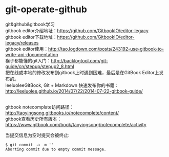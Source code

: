 # git-operate-github
git&github&gitbook学习<br/>
gitbook editor介绍地址：https://github.com/GitbookIO/editor-legacy <br />
gitbook editor下载地址：https://github.com/GitbookIO/editor-legacy/releases <br />
gitbook editor使用：http://tao.logdown.com/posts/243192-use-gitbook-to-write-api-documentation <br />
猴子都能懂的git入门：http://backlogtool.com/git-guide/cn/stepup/stepup2_8.html <br />
把在线或本地的修改发布到gitbook上时遇到困难，最后是在GitBook Editor上发布的。<br />
leeluoleeGitBook, Git + Markdown 快速发布你的书籍：http://leeluolee.github.io/2014/07/22/2014-07-22-gitbook-guide/ <br />
<br />

gitbook notecomplate访问路径：http://taoyingsong.gitbooks.io/notecomplete/content/ <br />
gitbook查看历史所有版本：https://www.gitbook.com/book/taoyingsong/notecomplete/activity <br />

当提交信息为空时提交会被终止:<br />
```
$ git commit -a -m ''
Aborting commit due to empty commit message.
```
